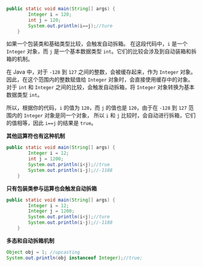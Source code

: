 ```java
public static void main(String[] args) {
        Integer i = 120;
        int j = 120;
        System.out.println(i==j);//ture
    }
```
如果一个包装类和基础类型比较，会触发自动拆箱。
在这段代码中，`i` 是一个 `Integer` 对象，而 `j` 是一个基本数据类型 `int`。它们的比较会涉及到自动装箱和拆箱的机制。

在 Java 中，对于 `-128` 到 `127` 之间的整数，会被缓存起来，作为 `Integer` 对象。
因此，在这个范围内的整数赋值给 `Integer` 对象时，会直接使用缓存中的对象。
对于 `int` 和 `Integer` 之间的比较，会触发自动拆箱，将 `Integer` 对象转换为基本数据类型 `int`。

所以，根据你的代码，`i` 的值为 `120`，而 `j` 的值也是 `120`，由于在 `-128` 到 `127` 范围内的 `Integer` 对象是同一个对象，
所以 `i` 和 `j` 比较时，会自动进行拆箱，它们的值相等，因此 `i==j` 的结果是 `true`。

**其他运算符也有这种机制**

```java
public static void main(String[] args) {
        Integer i = 12;
        int j = 1200;
        System.out.println(i<j);//true
        System.out.println(i-j);//-1188
    }
```
**只有包装类参与运算也会触发自动拆箱**
```java
public static void main(String[] args) {
        Integer i = 12;
        Integer j = 1200;
        System.out.println(i<j);//ture
        System.out.println(i-j);//-1188
    }
```

**多态和自动拆箱机制**
```java
Object obj = 1; //upcasting
System.out.println(obj instanceof Integer);//true;
```
